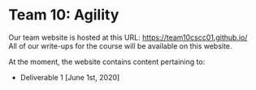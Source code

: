 # Team 10: Agility

Our team website is hosted at this URL: https://team10cscc01.github.io/  
All of our write-ups for the course will be available on this website.

At the moment, the website contains content pertaining to:
* Deliverable 1 [June 1st, 2020]
